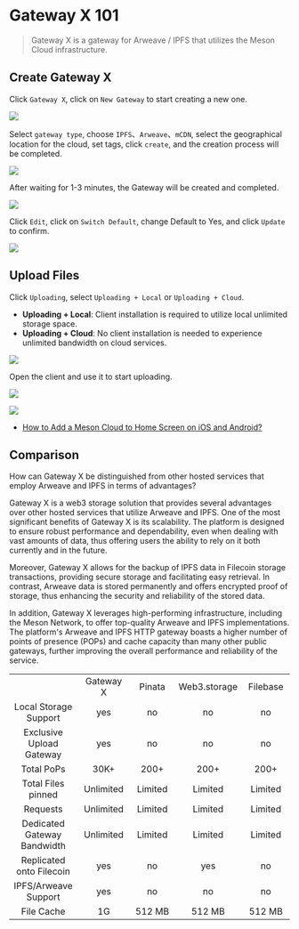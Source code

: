 # Gateway X 101

>Gateway X is a gateway for Arweave / IPFS that utilizes the Meson Cloud infrastructure.

## Create Gateway X

Click `Gateway X`, click on `New Gateway` to start creating a new one.

![](./images/gatewayx-01.png)

Select `gateway type`, choose `IPFS`、`Arweave`、`mCDN`, select the geographical location for the cloud, set tags, click `create`, and the creation process will be completed.

![](./images/gatewayx-02.png)

After waiting for 1-3 minutes, the Gateway will be created and completed.

![](./images/gatewayx-03.png)

Click `Edit`, click on `Switch Default`, change Default to Yes, and click `Update` to confirm.

![](./images/gatewayx-04.png)

## Upload Files

Click `Uploading`, select `Uploading + Local` or `Uploading + Cloud`.

- **Uploading + Local**: Client installation is required to utilize local unlimited storage space.
- **Uploading + Cloud**: No client installation is needed to experience unlimited bandwidth on cloud services.

![](./images/gatewayx-05.png)

Open the client and use it to start uploading.

![](./images/gatewayx-08.png)

![](./images/gatewayx-06.png)

- [How to Add a Meson Cloud to Home Screen on iOS and Android?](https://docs.meson.network/faq.html#how-to-add-a-meson-cloud-to-home-screen-on-ios-and-android)
## Comparison

How can Gateway X be distinguished from other hosted services that employ Arweave and IPFS in terms of advantages?

Gateway X is a web3 storage solution that provides several advantages over other hosted services that utilize Arweave and IPFS. One of the most significant benefits of Gateway X is its scalability. The platform is designed to ensure robust performance and dependability, even when dealing with vast amounts of data, thus offering users the ability to rely on it both currently and in the future.

Moreover, Gateway X allows for the backup of IPFS data in Filecoin storage transactions, providing secure storage and facilitating easy retrieval. In contrast, Arweave data is stored permanently and offers encrypted proof of storage, thus enhancing the security and reliability of the stored data.

In addition, Gateway X leverages high-performing infrastructure, including the Meson Network, to offer top-quality Arweave and IPFS implementations. The platform's Arweave and IPFS HTTP gateway boasts a higher number of points of presence (POPs) and cache capacity than many other public gateways, further improving the overall performance and reliability of the service.

<table>
    <tr>
        <td></td>
        <td align="center" width="120">Gateway X</td>
        <td align="center" width="100">Pinata</td>
        <td align="center" width="100">Web3.storage</td>
        <td align="center" width="100">Filebase</td>
    </tr>
    <tr>
        <td align="center">Local Storage Support</td>
        <td align="center">yes</td>
        <td align="center">no</td>
        <td align="center">no</td>
        <td align="center">no</td>
    </tr>
    <tr>
        <td align="center">Exclusive Upload Gateway</td>
        <td align="center">yes</td>
        <td align="center">no</td>
        <td align="center">no</td>
        <td align="center">no</td>
    </tr>
    <tr>
        <td align="center">Total PoPs</td>
        <td align="center">30K+</td>
        <td align="center">200+</td>
        <td align="center">200+</td>
        <td align="center">200+</td>
    </tr>
    <tr>
        <td align="center">Total Files pinned</td>
        <td align="center">Unlimited</td>
        <td align="center">Limited</td>
        <td align="center">Limited</td>
        <td align="center">Limited</td>
    </tr>
    <tr>
        <td align="center">Requests</td>
        <td align="center">Unlimited</td>
        <td align="center">Limited</td>
        <td align="center">Limited</td>
        <td align="center">Limited</td>
    </tr>
    <tr>
        <td align="center">Dedicated Gateway Bandwidth</td>
        <td align="center">Unlimited</td>
        <td align="center">Limited</td>
        <td align="center">Limited</td>
        <td align="center">Limited</td>
    </tr>
    <tr>
        <td align="center">Replicated onto Filecoin</td>
        <td align="center">yes</td>
        <td align="center">no</td>
        <td align="center">yes</td>
        <td align="center">no</td>
    </tr>
    <tr>
        <td align="center">IPFS/Arweave Support</td>
        <td align="center">yes</td>
        <td align="center">no</td>
        <td align="center">no</td>
        <td align="center">no</td>
    </tr>
    <tr>
        <td align="center">File Cache</td>
        <td align="center">1G</td>
        <td align="center">512 MB</td>
        <td align="center">512 MB</td>
        <td align="center">512 MB</td>
    </tr>
</table>